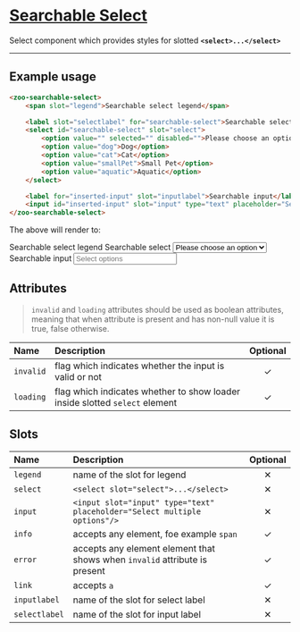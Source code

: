 # [Searchable Select](#searchable-select)

Select component which provides styles for slotted **`<select>...</select>`**

***

## Example usage

```HTML
<zoo-searchable-select>
	<span slot="legend">Searchable select legend</span>

	<label slot="selectlabel" for="searchable-select">Searchable select</label>
	<select id="searchable-select" slot="select">
		<option value="" selected="" disabled="">Please choose an option</option>
		<option value="dog">Dog</option>
		<option value="cat">Cat</option>
		<option value="smallPet">Small Pet</option>
		<option value="aquatic">Aquatic</option>
	</select>

	<label for="inserted-input" slot="inputlabel">Searchable input</label>
	<input id="inserted-input" slot="input" type="text" placeholder="Select options"/>
</zoo-searchable-select>
```

The above will render to:

<zoo-searchable-select>
	<span slot="legend">Searchable select legend</span>
	<label slot="selectlabel" for="some-searchable-select-id">Searchable select</label>
	<select id="some-searchable-select-id" slot="select">
		<option value="" selected="" disabled="">Please choose an option</option>
		<option value="dog">Dog</option>
		<option value="cat">Cat</option>
		<option value="smallPet">Small Pet</option>
		<option value="aquatic">Aquatic</option>
	</select>
	<label for="inserted-input" slot="inputlabel">Searchable input</label>
	<input id="inserted-input" slot="input" type="text" placeholder="Select options"/>
</zoo-searchable-select>

## Attributes

> `invalid` and `loading` attributes should be used as boolean attributes, meaning that when attribute is present and has non-null value it is true, false otherwise.

| **Name**  | **Description**                                                             | **Optional** |
| :-------- | :-------------------------------------------------------------------------- | :----------: |
| `invalid` | flag which indicates whether the input is valid or not                      |   &#10003;   |
| `loading` | flag which indicates whether to show loader inside slotted `select` element |   &#10003;   |

## Slots

| **Name**      | **Description**                                                            | **Optional** |
| :------------ | :------------------------------------------------------------------------- | :----------: |
| `legend`      | name of the slot for legend                                                |   &#10005;   |
| `select`      | `<select slot="select">...</select>`                                       |   &#10005;   |
| `input`       | `<input slot="input" type="text" placeholder="Select multiple options"/>`  |   &#10005;   |
| `info`        | accepts any element, foe example `span`                                    |   &#10003;   |
| `error`       | accepts any element element that shows when `invalid` attribute is present |   &#10003;   |
| `link`        | accepts `a`                                                                |   &#10003;   |
| `inputlabel`  | name of the slot for select label                                          |   &#10005;   |
| `selectlabel` | name of the slot for input label                                           |   &#10005;   |
